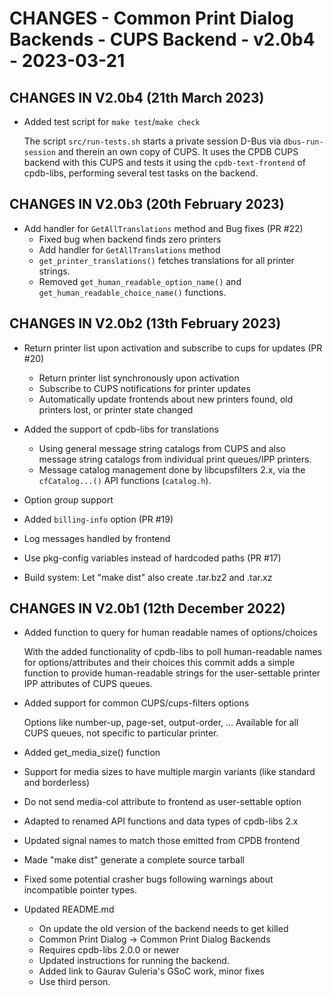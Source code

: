# CHANGES - Common Print Dialog Backends - CUPS Backend - v2.0b4 - 2023-03-21

## CHANGES IN V2.0b4 (21th March 2023)

- Added test script for `make test`/`make check`

  The script `src/run-tests.sh` starts a private session D-Bus via
  `dbus-run-session` and therein an own copy of CUPS. It uses the CPDB
  CUPS backend with this CUPS and tests it using the
  `cpdb-text-frontend` of cpdb-libs, performing several test tasks on
  the backend.


## CHANGES IN V2.0b3 (20th February 2023)

- Add handler for `GetAllTranslations` method and Bug fixes (PR #22)
  * Fixed bug when backend finds zero printers
  * Add handler for `GetAllTranslations` method
  * `get_printer_translations()` fetches translations for all printer
    strings.
  * Removed `get_human_readable_option_name()` and
    `get_human_readable_choice_name()` functions.


## CHANGES IN V2.0b2 (13th February 2023)

- Return printer list upon activation and subscribe to cups for
  updates (PR #20)
  * Return printer list synchronously upon activation
  * Subscribe to CUPS notifications for printer updates
  * Automatically update frontends about new printers found, old
    printers lost, or printer state changed

- Added the support of cpdb-libs for translations
  * Using general message string catalogs from CUPS and also message
    string catalogs from individual print queues/IPP printers.
  * Message catalog management done by libcupsfilters 2.x, via the
    `cfCatalog...()` API functions (`catalog.h`).

- Option group support

- Added `billing-info` option (PR #19)

- Log messages handled by frontend

- Use pkg-config variables instead of hardcoded paths (PR #17)

- Build system: Let "make dist" also create .tar.bz2 and .tar.xz


## CHANGES IN V2.0b1 (12th December 2022)

- Added function to query for human readable names of options/choices

  With the added functionality of cpdb-libs to poll human-readable
  names for options/attributes and their choices this commit adds a
  simple function to provide human-readable strings for the
  user-settable printer IPP attributes of CUPS queues.

- Added support for common CUPS/cups-filters options

  Options like number-up, page-set, output-order, ... Available for
  all CUPS queues, not specific to particular printer.

- Added get_media_size() function

- Support for media sizes to have multiple margin variants (like
  standard and borderless)

- Do not send media-col attribute to frontend as user-settable option

- Adapted to renamed API functions and data types of cpdb-libs 2.x

- Updated signal names to match those emitted from CPDB frontend

- Made "make dist" generate a complete source tarball

- Fixed some potential crasher bugs following warnings about
  incompatible pointer types.

- Updated README.md

  + On update the old version of the backend needs to get killed
  + Common Print Dialog -> Common Print Dialog Backends
  + Requires cpdb-libs 2.0.0 or newer
  + Updated instructions for running the backend.
  + Added link to Gaurav Guleria's GSoC work, minor fixes
  + Use third person.
